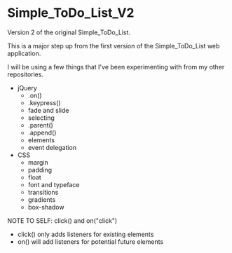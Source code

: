# Simple_ToDo_List_V2
Version 2 of the original Simple_ToDo_List.

This is a major step up from the first version of the Simple_ToDo_List web application. 

I will be using a few things that I've been experimenting with from my other repositories.<br>

- jQuery
  - .on()
  - .keypress()
  - fade and slide
  - selecting
  - .parent()
  - .append()
  - elements
  - event delegation
- CSS
  - margin
  - padding
  - float
  - font and typeface
  - transitions
  - gradients
  - box-shadow

NOTE TO SELF:
click() and on("click")
  - click() only adds listeners for existing elements
  - on() will add listeners for potential future elements
